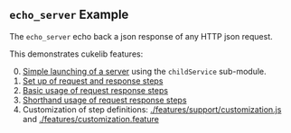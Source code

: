 
## `echo_server` Example

The `echo_server` echo back a json response of any HTTP json request.

This demonstrates cukelib features:

0. [Simple launching of a server](./features/support/index.js#L13) using the `childService` sub-module.
0. [Set up of request and response steps](./features/support/index.js#L7)
0. [Basic usage of request response steps](./features/echo.feature)
0. [Shorthand usage of request response steps](./features/cleaner.feature)
0. Customization of step definitions: [./features/support/customization.js](./features/support/customization.js) and [./features/customization.feature](./features/customization.feature)

